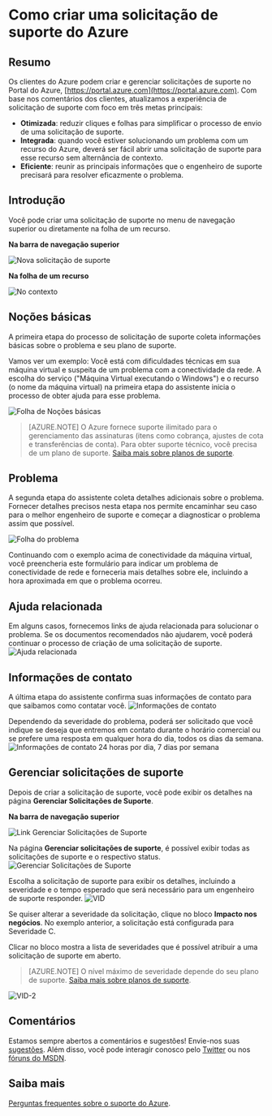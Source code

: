<properties
	 pageTitle="Como criar uma solicitação de suporte do Azure | Microsoft Azure"
	 description="Como criar uma solicitação de suporte do Azure."
	 services="Azure Supportability"
	 documentationCenter=""
	 authors="ganganarayanan"
	 manager="scotthit"
	 editor=""/>

<tags
	 ms.service="azure-supportability"
	 ms.workload="na"
	 ms.tgt_pltfrm="na"
	 ms.devlang="na"
	 ms.topic="article"
	 ms.date="07/25/2016"
	 ms.author="gangan"/>

# Como criar uma solicitação de suporte do Azure

## Resumo
Os clientes do Azure podem criar e gerenciar solicitações de suporte no Portal do Azure, [https://portal.azure.com](https://portal.azure.com). Com base nos comentários dos clientes, atualizamos a experiência de solicitação de suporte com foco em três metas principais:

- **Otimizada**: reduzir cliques e folhas para simplificar o processo de envio de uma solicitação de suporte.
- **Integrada**: quando você estiver solucionando um problema com um recurso do Azure, deverá ser fácil abrir uma solicitação de suporte para esse recurso sem alternância de contexto.
- **Eficiente**: reunir as principais informações que o engenheiro de suporte precisará para resolver eficazmente o problema.

## Introdução
Você pode criar uma solicitação de suporte no menu de navegação superior ou diretamente na folha de um recurso.

**Na barra de navegação superior**

![Nova solicitação de suporte](./media/how-to-create-azure-support-request/NewSupportRequest.png)

**Na folha de um recurso**

![No contexto](./media/how-to-create-azure-support-request/Incontext.png)

## Noções básicas
A primeira etapa do processo de solicitação de suporte coleta informações básicas sobre o problema e seu plano de suporte.

Vamos ver um exemplo: Você está com dificuldades técnicas em sua máquina virtual e suspeita de um problema com a conectividade da rede. A escolha do serviço ("Máquina Virtual executando o Windows") e o recurso (o nome da máquina virtual) na primeira etapa do assistente inicia o processo de obter ajuda para esse problema.

![Folha de Noções básicas](./media/how-to-create-azure-support-request/Basics.png)

>[AZURE.NOTE] O Azure fornece suporte ilimitado para o gerenciamento das assinaturas (itens como cobrança, ajustes de cota e transferências de conta). Para obter suporte técnico, você precisa de um plano de suporte. [Saiba mais sobre planos de suporte](https://azure.microsoft.com/support/plans).

## Problema
A segunda etapa do assistente coleta detalhes adicionais sobre o problema. Fornecer detalhes precisos nesta etapa nos permite encaminhar seu caso para o melhor engenheiro de suporte e começar a diagnosticar o problema assim que possível.

![Folha do problema](./media/how-to-create-azure-support-request/Problem.png)

Continuando com o exemplo acima de conectividade da máquina virtual, você preencheria este formulário para indicar um problema de conectividade de rede e forneceria mais detalhes sobre ele, incluindo a hora aproximada em que o problema ocorreu.

## Ajuda relacionada
Em alguns casos, fornecemos links de ajuda relacionada para solucionar o problema. Se os documentos recomendados não ajudarem, você poderá continuar o processo de criação de uma solicitação de suporte. ![Ajuda relacionada](./media/how-to-create-azure-support-request/RelatedHelp.png)

## Informações de contato
A última etapa do assistente confirma suas informações de contato para que saibamos como contatar você. ![Informações de contato](./media/how-to-create-azure-support-request/ContactInformation.png)

Dependendo da severidade do problema, poderá ser solicitado que você indique se deseja que entremos em contato durante o horário comercial ou se prefere uma resposta em qualquer hora do dia, todos os dias da semana. ![Informações de contato 24 horas por dia, 7 dias por semana](./media/how-to-create-azure-support-request/ContactInformation-2.png)

## Gerenciar solicitações de suporte
Depois de criar a solicitação de suporte, você pode exibir os detalhes na página **Gerenciar Solicitações de Suporte**.

**Na barra de navegação superior**

![Link Gerenciar Solicitações de Suporte](./media/how-to-create-azure-support-request/ManageSupportRequest-link.png)

Na página **Gerenciar solicitações de suporte**, é possível exibir todas as solicitações de suporte e o respectivo status. ![Gerenciar Solicitações de Suporte](./media/how-to-create-azure-support-request/ManageSupportRequest.png)

Escolha a solicitação de suporte para exibir os detalhes, incluindo a severidade e o tempo esperado que será necessário para um engenheiro de suporte responder. ![VID](./media/how-to-create-azure-support-request/VID.png)

Se quiser alterar a severidade da solicitação, clique no bloco **Impacto nos negócios**. No exemplo anterior, a solicitação está configurada para Severidade C.

Clicar no bloco mostra a lista de severidades que é possível atribuir a uma solicitação de suporte em aberto.

>[AZURE.NOTE] O nível máximo de severidade depende do seu plano de suporte. [Saiba mais sobre planos de suporte](https://azure.microsoft.com/support/plans).

![VID-2](./media/how-to-create-azure-support-request/VID-2.png)

## Comentários
Estamos sempre abertos a comentários e sugestões! Envie-nos suas [sugestões](https://feedback.azure.com/forums/266794-support-feedback). Além disso, você pode interagir conosco pelo [Twitter](https://twitter.com/azuresupport) ou nos [fóruns do MSDN](https://social.msdn.microsoft.com/Forums/azure).

## Saiba mais
[Perguntas frequentes sobre o suporte do Azure](https://azure.microsoft.com/support/faq).

<!---HONumber=AcomDC_0817_2016-->